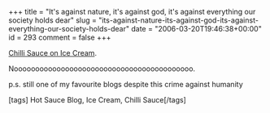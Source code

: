 +++
title = "It's against nature, it's against god, it's against everything our society holds dear"
slug = "its-against-nature-its-against-god-its-against-everything-our-society-holds-dear"
date = "2006-03-20T19:46:38+00:00"
id = 293
comment = false
+++

[Chilli Sauce on Ice Cream](http://www.hotsauceblog.com/hotsaucearchives/hot-sauce-on-ice-cream/).

Noooooooooooooooooooooooooooooooooooooooooo.

p.s. still one of my favourite blogs despite this crime against humanity

[tags] Hot Sauce Blog, Ice Cream, Chilli Sauce[/tags]

